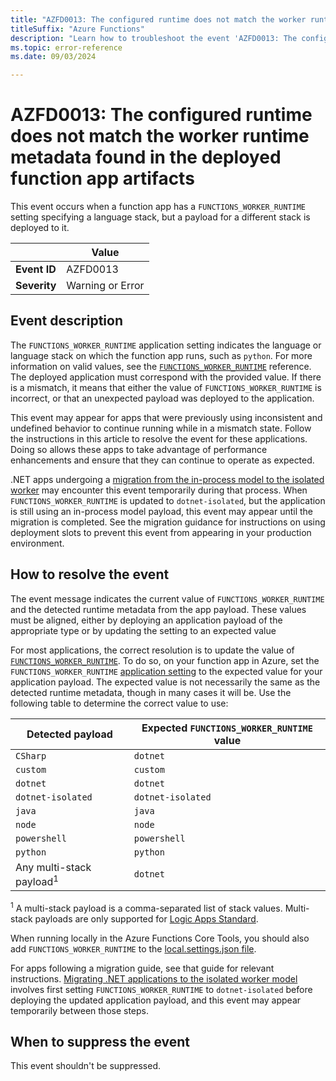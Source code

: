 ```yaml
---
title: "AZFD0013: The configured runtime does not match the worker runtime metadata found in the deployed function app artifacts."
titleSuffix: "Azure Functions"
description: "Learn how to troubleshoot the event 'AZFD0013: The configured runtime does not match the worker runtime metadata found in the deployed function app artifacts' in Azure Functions."
ms.topic: error-reference
ms.date: 09/03/2024

---
```


# AZFD0013: The configured runtime does not match the worker runtime metadata found in the deployed function app artifacts

This event occurs when a function app has a `FUNCTIONS_WORKER_RUNTIME` setting specifying a language stack, but a payload for a different stack is deployed to it.

| | Value |
|-|-|
| **Event ID** |AZFD0013|
| **Severity** |Warning or Error|

## Event description

The `FUNCTIONS_WORKER_RUNTIME` application setting indicates the language or language stack on which the function app runs, such as `python`. For more information on valid values, see the [`FUNCTIONS_WORKER_RUNTIME`][fwr] reference. The deployed application must correspond with the provided value. If there is a mismatch, it means that either the value of `FUNCTIONS_WORKER_RUNTIME` is incorrect, or that an unexpected payload was deployed to the application.

This event may appear for apps that were previously using inconsistent and undefined behavior to continue running while in a mismatch state. Follow the instructions in this article to resolve the event for these applications. Doing so allows these apps to take advantage of performance enhancements and ensure that they can continue to operate as expected.

.NET apps undergoing a [migration from the in-process model to the isolated worker][isolated-migration] may encounter this event temporarily during that process. When `FUNCTIONS_WORKER_RUNTIME` is updated to `dotnet-isolated`, but the application is still using an in-process model payload, this event may appear until the migration is completed. See the migration guidance for instructions on using deployment slots to prevent this event from appearing in your production environment.

## How to resolve the event

The event message indicates the current value of `FUNCTIONS_WORKER_RUNTIME` and the detected runtime metadata from the app payload. These values must be aligned, either by deploying an application payload of the appropriate type or by updating the setting to an expected value

For most applications, the correct resolution is to update the value of [`FUNCTIONS_WORKER_RUNTIME`][fwr]. To do so, on your function app in Azure, set the `FUNCTIONS_WORKER_RUNTIME` [application setting][app-settings] to the expected value for your application payload. The expected value is not necessarily the same as the detected runtime metadata, though in many cases it will be. Use the following table to determine the correct value to use:

| Detected payload | Expected `FUNCTIONS_WORKER_RUNTIME` value | 
|-|-|
| `CSharp` | `dotnet` |
| `custom` | `custom` |
| `dotnet` | `dotnet` |
| `dotnet-isolated` | `dotnet-isolated` |
| `java` | `java` |
| `node` | `node` |
| `powershell` | `powershell` |
| `python` | `python` |
| Any multi-stack payload<sup>1</sup> | `dotnet` |

<sup>1</sup> A multi-stack payload is a comma-separated list of stack values. Multi-stack payloads are only supported for [Logic Apps Standard](../../../logic-apps/single-tenant-overview-compare.md).

When running locally in the Azure Functions Core Tools, you should also add `FUNCTIONS_WORKER_RUNTIME` to the [local.settings.json file](../../functions-develop-local.md#local-settings-file).

For apps following a migration guide, see that guide for relevant instructions. [Migrating .NET applications to the isolated worker model][isolated-migration] involves first setting `FUNCTIONS_WORKER_RUNTIME` to `dotnet-isolated` before deploying the updated application payload, and this event may appear temporarily between those steps.

## When to suppress the event

This event shouldn't be suppressed.

[app-settings]: ../../functions-how-to-use-azure-function-app-settings.md#settings
[fwr]: ../../functions-app-settings.md#functions_worker_runtime
[isolated-migration]:../../migrate-dotnet-to-isolated-model.md
